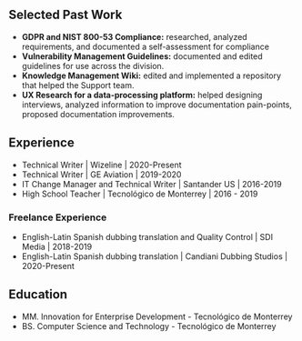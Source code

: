 ## Selected Past Work
* **GDPR and NIST 800-53 Compliance:** researched, analyzed requirements, and documented a self-assessment for compliance
* **Vulnerability Management Guidelines:** documented and edited guidelines for use across the division.
* **Knowledge Management Wiki:** edited and implemented a repository that helped the Support team.
* **UX Research for a data-processing platform:** helped designing interviews, analyzed information to improve documentation pain-points, proposed documentation improvements.

## Experience
* Technical Writer | Wizeline | 2020-Present
* Technical Writer | GE Aviation | 2019-2020
* IT Change Manager and Technical Writer | Santander US | 2016-2019
* High School Teacher | Tecnológico de Monterrey | 2016 - 2019

### Freelance Experience
* English-Latin Spanish dubbing translation and Quality Control | SDI Media | 2018-2019
* English-Latin Spanish dubbing translation | Candiani Dubbing Studios | 2020-Present

## Education
* MM. Innovation for Enterprise Development - Tecnológico de Monterrey
* BS. Computer Science and Technology - Tecnológico de Monterrey


